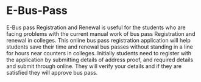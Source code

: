 
# E-Bus-Pass

E-Bus pass Registration and Renewal is useful for the students who are facing problems with the current manual work of bus pass Registration and renewal in colleges. This online bus pass registration application will help students save their time and renewal bus passes without standing in a line for hours near counters in colleges. Initially students need to register with the application by submitting details of address proof, and required details and submit through online. They will verify your details and if they are satisfied they will approve bus pass.










